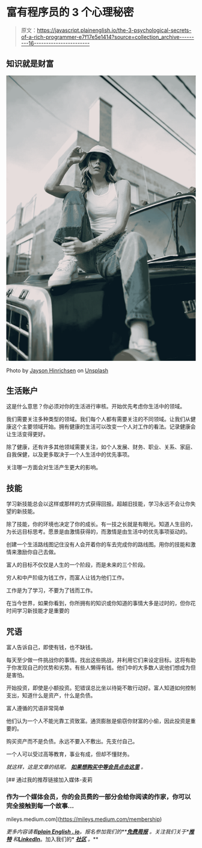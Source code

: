 # 富有程序员的 3 个心理秘密

> 原文：<https://javascript.plainenglish.io/the-3-psychological-secrets-of-a-rich-programmer-e7f17e5e1414?source=collection_archive---------16----------------------->

## 知识就是财富

![](img/7b9a5869b0e042e7ea19394ede288604.png)

Photo by [Jayson Hinrichsen](https://unsplash.com/@jayson_hinrichsen?utm_source=unsplash&utm_medium=referral&utm_content=creditCopyText) on [Unsplash](https://unsplash.com/?utm_source=unsplash&utm_medium=referral&utm_content=creditCopyText)

## 生活账户

这是什么意思？你必须对你的生活进行审核。开始优先考虑你生活中的领域。

我们需要关注多种类型的领域。我们每个人都有需要关注的不同领域。让我们从健康这个主要领域开始。拥有健康的生活可以改变一个人对工作的看法。记录健康会让生活变得更好。

除了健康，还有许多其他领域需要关注，如个人发展、财务、职业、关系、家庭、自我保健，以及更多取决于一个人生活中的优先事项。

关注哪一方面会对生活产生更大的影响。

## 技能

学习新技能总会以这样或那样的方式获得回报。超越旧技能，学习永远不会让你失望的新技能。

除了技能，你的环境也决定了你的成长。有一技之长就是有眼光。知道人生目的，为长远目标思考。愿景是由激情获得的，而激情是由生活中的优先事项驱动的。

创建一个生活路线图记住没有人会开着你的车去完成你的路线图。用你的技能和激情来激励你自己去做。

富人的目标不仅仅是人生的一个阶段，而是未来的三个阶段。

穷人和中产阶级为钱工作，而富人让钱为他们工作。

工作是为了学习，不要为了钱而工作。

在当今世界，如果你看到，你所拥有的知识或你知道的事情大多是过时的，但你花时间学习新技能才是重要的

## 咒语

富人告诉自己，即使有钱，也不缺钱。

每天至少做一件挑战你的事情。找出这些挑战，并利用它们来设定目标。这将有助于你发现自己的优势和劣势。有些人懒得有钱。他们中的大多数人说他们想成为但是害怕。

开始投资，即使是小额投资。犯错误总比坐以待毙不敢行动好。富人知道如何控制支出，知道什么是资产，什么是负债。

富人遵循的咒语非常简单

他们认为一个人不能光靠工资致富。通货膨胀是偷窃你财富的小偷，因此投资是重要的。

购买资产而不是负债。永远不要入不敷出。先支付自己。

一个人可以受过高等教育，事业有成，但却不懂财务。

*就这样，这是文章的结尾。* [***如果想购买中等会员点击这里***](https://mileys.medium.com/membership) *。*

[](https://mileys.medium.com/membership) [## 通过我的推荐链接加入媒体-麦莉

### 作为一个媒体会员，你的会员费的一部分会给你阅读的作家，你可以完全接触到每一个故事…

mileys.medium.com](https://mileys.medium.com/membership) 

*更多内容请看*[***plain English . io***](https://plainenglish.io/)*。报名参加我们的**[***免费周报***](http://newsletter.plainenglish.io/) *。关注我们关于**[***推特***](https://twitter.com/inPlainEngHQ) *和*[***LinkedIn***](https://www.linkedin.com/company/inplainenglish/)*。加入我们的* [***社区***](https://discord.gg/GtDtUAvyhW) *。***